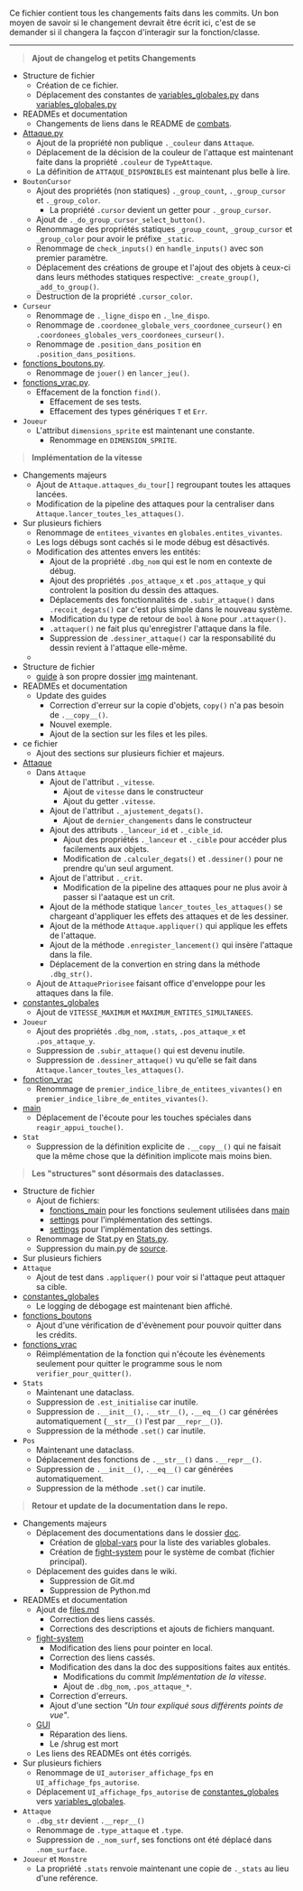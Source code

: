 Ce fichier contient tous les changements faits dans les commits.
Un bon moyen de savoir si le changement devrait être écrit ici, c'est de se demander si il changera la façcon d'interagir sur la fonction/classe.

<!--format:--
> **[message du commit]**
+ Changements majeurs
	- [Changements à la base du but du commit?]
+ Sur plusieurs fichiers:
	- [Autres changements?]
+ Structure de fichier
	- [changements sur la structure de ficher?]
+ READMEs et documentation
	- [changements dans la doc?]
+ [fichier/classe]
	- [changements...]
+ [...]


--template:--
> **[]**
+ 
	- 
-->
<!--
Nils: J'utilise l'ordre Ajout, Renommage, Déplacement, Modification, Effacement/Destruction, Autre.
-->
_____
> **Ajout de changelog et petits Changements**
+ Structure de fichier
	- Création de ce fichier.
	- Déplacement des constantes de [variables_globales.py](sources/combats/variables_globales.py) dans [variables_globales.py](sources/combats/variables_globales.py)
+ READMEs et documentation
	- Changements de liens dans le README de [combats](sources/combats/).
+ [Attaque.py](sources/combats/Attaque.py)
	- Ajout de la propriété non publique `._couleur` dans `Attaque`.
	- Déplacement de la décision de la couleur de l'attaque est maintenant faite dans la propriété `.couleur` de `TypeAttaque`.
	- La définition de `ATTAQUE_DISPONIBLES` est maintenant plus belle à lire.
+ `BoutonCursor`
	- Ajout des propriétés (non statiques) `._group_count`, `._group_cursor` et `._group_color`.
		* La propriété `.cursor` devient un getter pour `._group_cursor`.
	- Ajout de `._do_group_cursor_select_button()`.
	- Renommage des propriétés statiques `_group_count`, `_group_cursor` et `_group_color` pour avoir le préfixe `_static`.
	- Renommage de `check_inputs()` en `handle_inputs()` avec son premier paramètre.
	- Déplacement des créations de groupe et l'ajout des objets à ceux-ci dans leurs méthodes statiques respective: `_create_group()`, `_add_to_group()`.
	- Destruction de la propriété `.cursor_color`.
+ `Curseur`
	- Renommage de `._ligne_dispo` en `._lne_dispo`.
	- Renommage de `.coordonee_globale_vers_coordonee_curseur()` en `.coordonees_globales_vers_coordonees_curseur()`.
	- Renommage de `.position_dans_position` en `.position_dans_positions`.
+ [fonctions_boutons.py](sources/combats/fonctions_boutons.py).
	- Renommage de `jouer()` en `lancer_jeu()`.
+ [fonctions_vrac.py](sources/combats/fonctions_vrac.py).
	- Effacement de la fonction `find()`.
		* Effacement de ses tests.
		* Effacement des types génériques `T` et `Err`.
+ `Joueur`
	- L'attribut `dimensions_sprite` est maintenant une constante.
		* Renommage en `DIMENSION_SPRITE`.


> **Implémentation de la vitesse**
+ Changements majeurs
	- Ajout de `Attaque.attaques_du_tour[]` regroupant toutes les attaques lancées.
	- Modification de la pipeline des attaques pour la centraliser dans `Attaque.lancer_toutes_les_attaques()`.
+ Sur plusieurs fichiers
	- Renommage de `entitees_vivantes` en `globales.entites_vivantes`.
	- Les logs débugs sont cachés si le mode débug est désactivés.
	- Modification des attentes envers les entités:
		* Ajout de la propriété  `.dbg_nom` qui est le nom en contexte de débug.
		* Ajout des propriétés `.pos_attaque_x` et `.pos_attaque_y` qui controlent la position du dessin des attaques.
		* Déplacements des fonctionnalités de `.subir_attaque()` dans `.recoit_degats()` car c'est plus simple dans le nouveau système.
		* Modification du type de retour de `bool` à `None` pour `.attaquer()`.
		* `.attaquer()` ne fait plus qu'enregistrer l'attaque dans la file.
		* Suppression de `.dessiner_attaque()` car la responsabilité du dessin revient à l'attaque elle-même.
	- 
+ Structure de fichier
	- [guide](guides/) à son propre dossier [img](guides/imgs/) maintenant.
+ READMEs et documentation
	- Update des guides
		* Correction d'erreur sur la copie d'objets, `copy()` n'a pas besoin de `.__copy__()`.
		* Nouvel exemple.
		* Ajout de la section sur les files et les piles.
+ ce fichier
	- Ajout des sections sur plusieurs fichier et majeurs.
+ [Attaque](sources/combats/Attaque.py)
	* Dans `Attaque`
		- Ajout de l'attribut `._vitesse`.
			+ Ajout de `vitesse` dans le constructeur
			+ Ajout du getter `.vitesse`.
		- Ajout de l'attribut `._ajustement_degats()`.
			+ Ajout de `dernier_changements` dans le constructeur
		- Ajout des attributs `._lanceur_id` et `._cible_id`.
			+ Ajout des propriétés `._lanceur` et `._cible` pour accéder plus facilements aux objets.
			+ Modification de `.calculer_degats()` et `.dessiner()` pour ne prendre qu'un seul argument.
		- Ajout de l'attribut `._crit`.
			+ Modification de la pipeline des attaques pour ne plus avoir à passer si l'aataque est un crit.
		- Ajout de la méthode statique `lancer_toutes_les_attaques()` se chargeant d'appliquer les effets des attaques et de les dessiner.
		- Ajout de la méthode `Attaque.appliquer()` qui applique les effets de l'attaque.
		- Ajout de la méthode `.enregister_lancement()` qui insère l'attaque dans la file.
		- Déplacement de la convertion en string dans la méthode `.dbg_str()`.
	* Ajout de `AttaquePriorisee` faisant office d'enveloppe pour les attaques dans la file.
+ [constantes_globales](sources/combats/constantes_globales.py)
	- Ajout de `VITESSE_MAXIMUM` et `MAXIMUM_ENTITES_SIMULTANEES`.
+ `Joueur`
	- Ajout des propriétés `.dbg_nom`, `.stats`, `.pos_attaque_x` et `.pos_attaque_y`.
	- Suppression de `.subir_attaque()` qui est devenu inutile.
	- Suppression de `.dessiner_attaque()` vu qu'elle se fait dans `Attaque.lancer_toutes_les_attaques()`.
+ [fonction_vrac](sources/combats/fonctions_vrac.py)
	- Renommage de `premier_indice_libre_de_entitees_vivantes()` en `premier_indice_libre_de_entites_vivantes()`.
+ [main](sources/combats/main.py)
	- Déplacement de l'écoute pour les touches spéciales dans `reagir_appui_touche()`.
+ `Stat`
	- Suppression de la définition explicite de `.__copy__()` qui ne faisait que la même chose que la définition implicote mais moins bien.


> **Les "structures" sont désormais des dataclasses.**
+ Structure de fichier
	- Ajout de fichiers:
		* [fonctions_main](sources/combats/fonctions_main.py) pour les fonctions seulement utilisées dans [main](sources/combats/main.py)
		* [settings](sources/combats/settings.py) pour l'implémentation des settings.
		* [settings](sources/combats/settings.py) pour l'implémentation des settings.
	- Renommage de Stat.py en [Stats.py](sources/combats/Stats.py).
	- Suppression du main.py de [source](sources/).
+ Sur plusieurs fichiers
+ `Attaque`
	- Ajout de test dans `.appliquer()` pour voir si l'attaque peut attaquer sa cible.
+ [constantes_globales](sources/combats/constantes_globales.py)
	- Le logging de débogage est maintenant bien affiché.
+ [fonctions_boutons](sources/combats/fonctions_boutons.py)
	- Ajout d'une vérification de d'évènement pour pouvoir quitter dans les crédits.
+ [fonctions_vrac](sources/combats/fonctions_vrac.py)
	- Réimplémentation de la fonction qui n'écoute les évènements seulement pour quitter le programme sous le nom `verifier_pour_quitter()`.
+ `Stats`
	- Maintenant une dataclass.
	- Suppression de `.est_initialise` car inutile.
	- Suppression de `.__init__()`, `.__str__()`, `.__eq__()` car générées automatiquement (`__str__()` l'est par `__repr__()`).
	- Suppression de la méthode `.set()` car inutile.
	<!--On est passé de 118 à 24 ligne-->
+ `Pos`
	- Maintenant une dataclass.
	- Déplacement des fonctions de `.__str__()` dans `.__repr__()`.
	- Suppression de `.__init__()`, `.__eq__()` car générées automatiquement.
	- Suppression de la méthode `.set()` car inutile.

> **Retour et update de la documentation dans le repo.**
+ Changements majeurs
	- Déplacement des documentations dans le dossier [doc](doc/).
		* Création de [global-vars](doc/global-vars.md) pour la liste des variables globales.
		* Création de [fight-system](doc/fight-system.md) pour le système de combat (fichier principal).
	- Déplacement des guides dans le wiki.
		* Suppression de Git.md
		* Suppression de Python.md
+ READMEs et documentation
	- Ajout de [files.md](doc/files.md)
		+ Correction des liens cassés.
		+ Corrections des descriptions et ajouts de fichiers manquant.
	- [fight-system](doc/fight-system.md)
		+ Modification des liens pour pointer en local.
		+ Correction des liens cassés.
		+ Modification des dans la doc des suppositions faites aux entités.
			* Modifications du commit _Implémentation de la vitesse_.
			* Ajout de `.dbg_nom`, `.pos_attaque_*`.
		+ Correction d'erreurs.
		+ Ajout d'une section _"Un tour expliqué sous différents points de vue"_.
	- [GUI](doc/GUI.md)
		+ Réparation des liens.
		+ Le /shrug est mort
	- Les liens des READMEs ont étés corrigés.
+ Sur plusieurs fichiers
	- Renommage de `UI_autoriser_affichage_fps` en `UI_affichage_fps_autorise`.
	- Déplacement `UI_affichage_fps_autorise` de [constantes_globales](sources/combats/constantes_globales.py) vers [variables_globales](sources/combats/variables_globales.py).
+ `Attaque`
	- `.dbg_str` devient `.__repr__()`
	- Renommage de `.type_attaque` et `.type`.
	- Suppression de `._nom_surf`, ses fonctions ont été déplacé dans `.nom_surface`.
+ `Joueur` et `Monstre`
	- La propriété `.stats` renvoie maintenant une copie de `._stats` au lieu d'une reférence.